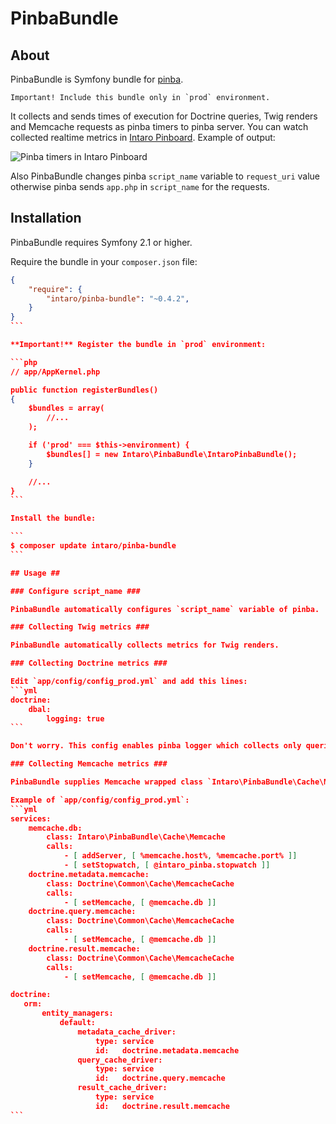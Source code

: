 # PinbaBundle #

## About ##

PinbaBundle is Symfony bundle for [pinba](http://pinba.org). 

    Important! Include this bundle only in `prod` environment.

It collects and sends times of execution for Doctrine queries, Twig renders and Memcache requests as pinba timers to pinba server. You can watch collected realtime metrics in [Intaro Pinboard](http://intaro.github.io/pinboard/). Example of output:

![Pinba timers in Intaro Pinboard](http://intaro.github.io/pinboard/img/timers.png)

Also PinbaBundle changes pinba `script_name` variable to `request_uri` value otherwise pinba sends `app.php` in `script_name` for the requests.

## Installation ##

PinbaBundle requires Symfony 2.1 or higher.

Require the bundle in your `composer.json` file:

````json
{
    "require": {
        "intaro/pinba-bundle": "~0.4.2",
    }
}
```

**Important!** Register the bundle in `prod` environment:

```php
// app/AppKernel.php

public function registerBundles()
{
    $bundles = array(
        //...
    );

    if ('prod' === $this->environment) {
        $bundles[] = new Intaro\PinbaBundle\IntaroPinbaBundle();
    }

    //...
}
```

Install the bundle:

```
$ composer update intaro/pinba-bundle
```

## Usage ##

### Configure script_name ###

PinbaBundle automatically configures `script_name` variable of pinba.

### Collecting Twig metrics ###

PinbaBundle automatically collects metrics for Twig renders.

### Collecting Doctrine metrics ###

Edit `app/config/config_prod.yml` and add this lines:
```yml
doctrine:
    dbal:
        logging: true
```

Don't worry. This config enables pinba logger which collects only queries execution time but not logs them.

### Collecting Memcache metrics ###

PinbaBundle supplies Memcache wrapped class `Intaro\PinbaBundle\Cache\Memcache` which collects execution times of all memcache quiries.

Example of `app/config/config_prod.yml`:
```yml
services:
    memcache.db:
        class: Intaro\PinbaBundle\Cache\Memcache
        calls:
            - [ addServer, [ %memcache.host%, %memcache.port% ]]
            - [ setStopwatch, [ @intaro_pinba.stopwatch ]]
    doctrine.metadata.memcache:
        class: Doctrine\Common\Cache\MemcacheCache
        calls:
            - [ setMemcache, [ @memcache.db ]]
    doctrine.query.memcache:
        class: Doctrine\Common\Cache\MemcacheCache
        calls:
            - [ setMemcache, [ @memcache.db ]]
    doctrine.result.memcache:
        class: Doctrine\Common\Cache\MemcacheCache
        calls:
            - [ setMemcache, [ @memcache.db ]]

doctrine:
   orm:
       entity_managers:
           default:
               metadata_cache_driver:
                   type: service
                   id:   doctrine.metadata.memcache
               query_cache_driver:
                   type: service
                   id:   doctrine.query.memcache
               result_cache_driver:
                   type: service
                   id:   doctrine.result.memcache
```
